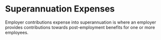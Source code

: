 # Superannuation Expenses
Employer contributions expense into superannuation is where an employer provides contributions towards post-employment benefits for one or more employees.